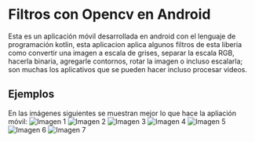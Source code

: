 # Filtros con Opencv en Android
Esta es un aplicación móvil desarrollada en android con el lenguaje de programación kotlin, esta aplicacion aplica algunos filtros de esta liberia como convertir una imagen a escala de grises, separar la escala RGB, hacerla binaria, agregarle contornos, rotar la imagen o incluso escalarla; son muchas los aplicativos que se pueden hacer incluso procesar videos. 
## Ejemplos
En las imágenes siguientes se muestran mejor lo que hace la apliación móvil:
![Imagen 1](Recursos/1.jpg)
![Imagen 2](Recursos/2.jpg)
![Imagen 3](Recursos/3.jpg)
![Imagen 4](Recursos/4.jpg)
![Imagen 5](Recursos/5.jpg)
![Imagen 6](Recursos/6.jpg)
![Imagen 7](Recursos/7.jpg)







